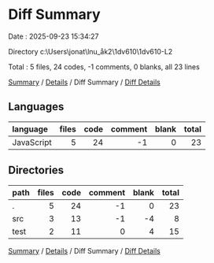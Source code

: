 # Diff Summary

Date : 2025-09-23 15:34:27

Directory c:\\Users\\jonat\\lnu_åk2\\1dv610\\1dv610-L2

Total : 5 files,  24 codes, -1 comments, 0 blanks, all 23 lines

[Summary](results.md) / [Details](details.md) / Diff Summary / [Diff Details](diff-details.md)

## Languages
| language | files | code | comment | blank | total |
| :--- | ---: | ---: | ---: | ---: | ---: |
| JavaScript | 5 | 24 | -1 | 0 | 23 |

## Directories
| path | files | code | comment | blank | total |
| :--- | ---: | ---: | ---: | ---: | ---: |
| . | 5 | 24 | -1 | 0 | 23 |
| src | 3 | 13 | -1 | -4 | 8 |
| test | 2 | 11 | 0 | 4 | 15 |

[Summary](results.md) / [Details](details.md) / Diff Summary / [Diff Details](diff-details.md)